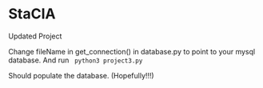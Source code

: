 # StaCIA


Updated Project

Change fileName in get_connection() in database.py to point to your mysql database.
And run
``` python3 project3.py```

Should populate the database. (Hopefully!!!)
